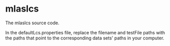 mlaslcs
=======

The mlaslcs source code.


In the defaultLcs.properties file, replace the filename and testFile paths with the paths that point 
to the corresponding data sets' paths in your computer.
